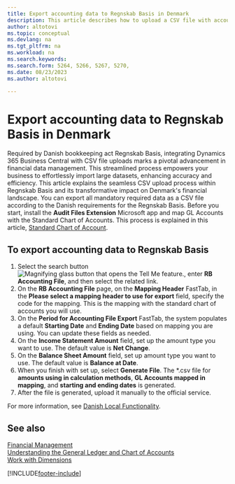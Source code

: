 ```yaml
---
title: Export accounting data to Regnskab Basis in Denmark
description: This article describes how to upload a CSV file with accounting data to Regnskab Basis in Denmark.
author: altotovi
ms.topic: conceptual
ms.devlang: na
ms.tgt_pltfrm: na
ms.workload: na
ms.search.keywords:
ms.search.form: 5264, 5266, 5267, 5270, 
ms.date: 08/23/2023
ms.author: altotovi

---
```


# Export accounting data to Regnskab Basis in Denmark  

Required by Danish bookkeeping act Regnskab Basis, integrating Dynamics 365 Business Central with CSV file uploads marks a pivotal advancement in financial data management. This streamlined process empowers your business to effortlessly import large datasets, enhancing accuracy and efficiency. This article explains the seamless CSV upload process within Regnskab Basis and its transformative impact on Denmark's financial landscape. You can export all mandatory required data as a CSV file according to the Danish requirements for the Regnskab Basis. Before you start, install the **Audit Files Extension** Microsoft app and map GL Accounts with the Standard Chart of Accounts. This process is explained in this article, [Standard Chart of Account](how-to-set-up-standard-coa.md).   

## To export accounting data to Regnskab Basis 

1. Select the search button ![Magnifying glass button that opens the Tell Me feature.](media/ui-search/search_small.png "Tell me what you want to do"), enter **RB Accounting File**, and then select the related link.
2. On the **RB Accounting File** page, on the **Mapping Header** FastTab, in the **Please select a mapping header to use for export** field, specify the code for the mapping. This is the mapping with the standard chart of accounts you will use.
3. On the **Period for Accounting File Export** FastTab, the system populates a default **Starting Date** and **Ending Date** based on mapping you are using. You can update these fields as needed.
4. On the **Income Statement Amount** field, set up the amount type you want to use. The default value is **Net Change**.
5. On the **Balance Sheet Amount** field, set up amount type you want to use. The default value is **Balance at Date**.
6. When you finish with set up, select **Generate File**. The *.csv file for **amounts using in calculation methods**, **GL Accounts mapped in mapping**, and **starting and ending dates** is generated.
7. After the file is generated, upload it manually to the official service.   

For more information, see [Danish Local Functionality](denmark-local-functionality.md).

## See also
[Financial Management](finance.md)  
[Understanding the General Ledger and Chart of Accounts](finance-general-ledger.md)  
[Work with Dimensions](finance-dimensions.md)  


[!INCLUDE[footer-include](../../includes/footer-banner.md)]
